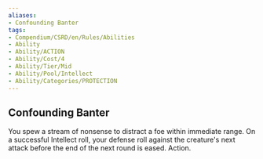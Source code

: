 ```yaml
---
aliases:
- Confounding Banter
tags:
- Compendium/CSRD/en/Rules/Abilities
- Ability
- Ability/ACTION
- Ability/Cost/4
- Ability/Tier/Mid
- Ability/Pool/Intellect
- Ability/Categories/PROTECTION
---
```


  
## Confounding Banter  
You spew a stream of nonsense to distract a foe within immediate range. On a successful Intellect roll, your defense roll against the creature's next attack before the end of the next round is eased. Action. 